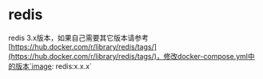 # redis

redis 3.x版本，如果自己需要其它版本请参考[https://hub.docker.com/r/library/redis/tags/](https://hub.docker.com/r/library/redis/tags/)，修改docker-compose.yml中的版本`image: redis:x.x.x`
